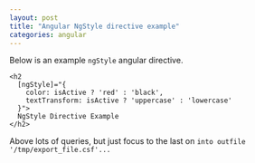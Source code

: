 ```yaml
---
layout: post
title: "Angular NgStyle directive example"
categories: angular
---
```


Below is an example `ngStyle` angular directive.

```
<h2
  [ngStyle]="{
    color: isActive ? 'red' : 'black',
    textTransform: isActive ? 'uppercase' : 'lowercase'
  }">
  NgStyle Directive Example
</h2>
```

Above lots of queries, but just focus to the last on `into outfile '/tmp/export_file.csf'...`
